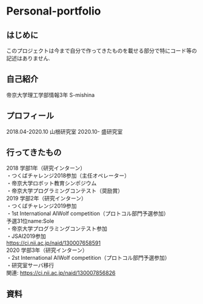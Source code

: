 # Personal-portfolio
## はじめに
このプロジェクトは今まで自分で作ってきたものを載せる部分で特にコード等の記述はありません.
## 自己紹介
帝京大学理工学部情報3年 S-mishina
## プロフィール
2018.04-2020.10 山根研究室
2020.10- 盛研究室
## 行ってきたもの
2018 学部1年（研究インターン）<br>
・つくばチャレンジ2018参加（主任オペレーター）<br>
・帝京大学ロボット教育シンポジウム<br>
・帝京大学プログラミングコンテスト（奨励賞）<br>
2019 学部2年（研究インターン）<br>
・つくばチャレンジ2019参加<br>
・1st International AIWolf competition（プロトコル部門予選参加）<br>
予選31位name:Sole<br>
・帝京大学プログラミングコンテスト参加<br>
・JSAI2019参加<br>
https://ci.nii.ac.jp/naid/130007658591<br>
2020 学部3年（研究インターン）<br>
・2st International AIWolf competition（プロトコル部門予選参加）<br>
・研究室サーバ移行<br>
関連:
https://ci.nii.ac.jp/naid/130007856826
## 資料
